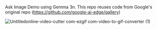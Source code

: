 Ask Image Demo using Gemma 3n. This repo reuses code from Google's original repo (https://github.com/google-ai-edge/gallery) 

![Untitledonline-video-cutter com-ezgif com-video-to-gif-converter (1)](https://github.com/user-attachments/assets/f0ae8dc8-2951-437d-b8f2-edfb28e5f312)
